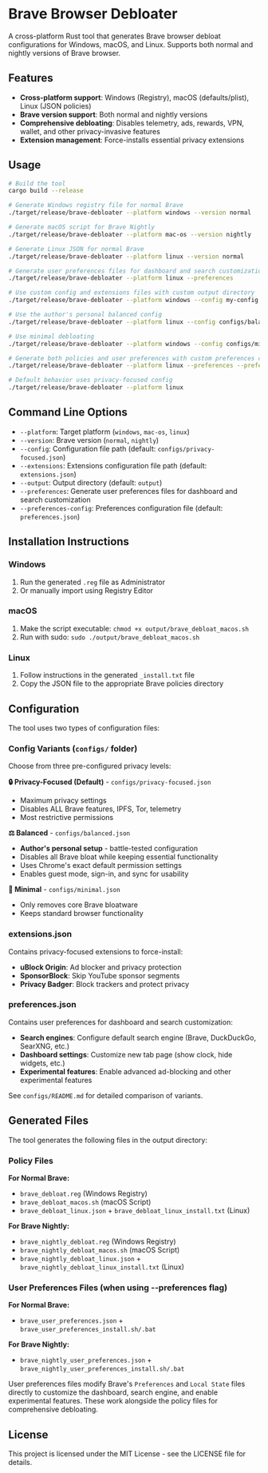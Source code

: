 # Brave Browser Debloater

A cross-platform Rust tool that generates Brave browser debloat configurations for Windows, macOS, and Linux. Supports both normal and nightly versions of Brave browser.

## Features

- **Cross-platform support**: Windows (Registry), macOS (defaults/plist), Linux (JSON policies)
- **Brave version support**: Both normal and nightly versions
- **Comprehensive debloating**: Disables telemetry, ads, rewards, VPN, wallet, and other privacy-invasive features
- **Extension management**: Force-installs essential privacy extensions

## Usage

```bash
# Build the tool
cargo build --release

# Generate Windows registry file for normal Brave
./target/release/brave-debloater --platform windows --version normal

# Generate macOS script for Brave Nightly
./target/release/brave-debloater --platform mac-os --version nightly

# Generate Linux JSON for normal Brave
./target/release/brave-debloater --platform linux --version normal

# Generate user preferences files for dashboard and search customization
./target/release/brave-debloater --platform linux --preferences

# Use custom config and extensions files with custom output directory
./target/release/brave-debloater --platform windows --config my-config.json --extensions my-extensions.json --output my-output

# Use the author's personal balanced config
./target/release/brave-debloater --platform linux --config configs/balanced.json

# Use minimal debloating
./target/release/brave-debloater --platform windows --config configs/minimal.json

# Generate both policies and user preferences with custom preferences config
./target/release/brave-debloater --platform linux --preferences --preferences-config my-preferences.json

# Default behavior uses privacy-focused config
./target/release/brave-debloater --platform linux
```

## Command Line Options

- `--platform`: Target platform (`windows`, `mac-os`, `linux`)
- `--version`: Brave version (`normal`, `nightly`)
- `--config`: Configuration file path (default: `configs/privacy-focused.json`)
- `--extensions`: Extensions configuration file path (default: `extensions.json`)
- `--output`: Output directory (default: `output`)
- `--preferences`: Generate user preferences files for dashboard and search customization
- `--preferences-config`: Preferences configuration file (default: `preferences.json`)

## Installation Instructions

### Windows
1. Run the generated `.reg` file as Administrator
2. Or manually import using Registry Editor

### macOS
1. Make the script executable: `chmod +x output/brave_debloat_macos.sh`
2. Run with sudo: `sudo ./output/brave_debloat_macos.sh`

### Linux
1. Follow instructions in the generated `_install.txt` file
2. Copy the JSON file to the appropriate Brave policies directory

## Configuration

The tool uses two types of configuration files:

### Config Variants (`configs/` folder)

Choose from three pre-configured privacy levels:

**🔒 Privacy-Focused (Default)** - `configs/privacy-focused.json`
- Maximum privacy settings
- Disables ALL Brave features, IPFS, Tor, telemetry
- Most restrictive permissions

**⚖️ Balanced** - `configs/balanced.json`  
- **Author's personal setup** - battle-tested configuration
- Disables all Brave bloat while keeping essential functionality
- Uses Chrome's exact default permission settings
- Enables guest mode, sign-in, and sync for usability

**🎯 Minimal** - `configs/minimal.json`
- Only removes core Brave bloatware
- Keeps standard browser functionality

### extensions.json
Contains privacy-focused extensions to force-install:

- **uBlock Origin**: Ad blocker and privacy protection
- **SponsorBlock**: Skip YouTube sponsor segments  
- **Privacy Badger**: Block trackers and protect privacy

### preferences.json
Contains user preferences for dashboard and search customization:

- **Search engines**: Configure default search engine (Brave, DuckDuckGo, SearXNG, etc.)
- **Dashboard settings**: Customize new tab page (show clock, hide widgets, etc.)
- **Experimental features**: Enable advanced ad-blocking and other experimental features

See `configs/README.md` for detailed comparison of variants.

## Generated Files

The tool generates the following files in the output directory:

### Policy Files

**For Normal Brave:**
- `brave_debloat.reg` (Windows Registry)
- `brave_debloat_macos.sh` (macOS Script)
- `brave_debloat_linux.json` + `brave_debloat_linux_install.txt` (Linux)

**For Brave Nightly:**
- `brave_nightly_debloat.reg` (Windows Registry)
- `brave_nightly_debloat_macos.sh` (macOS Script)  
- `brave_nightly_debloat_linux.json` + `brave_nightly_debloat_linux_install.txt` (Linux)

### User Preferences Files (when using --preferences flag)

**For Normal Brave:**
- `brave_user_preferences.json` + `brave_user_preferences_install.sh/.bat` 

**For Brave Nightly:**
- `brave_nightly_user_preferences.json` + `brave_nightly_user_preferences_install.sh/.bat`

User preferences files modify Brave's `Preferences` and `Local State` files directly to customize the dashboard, search engine, and enable experimental features. These work alongside the policy files for comprehensive debloating.

## License

This project is licensed under the MIT License - see the LICENSE file for details.